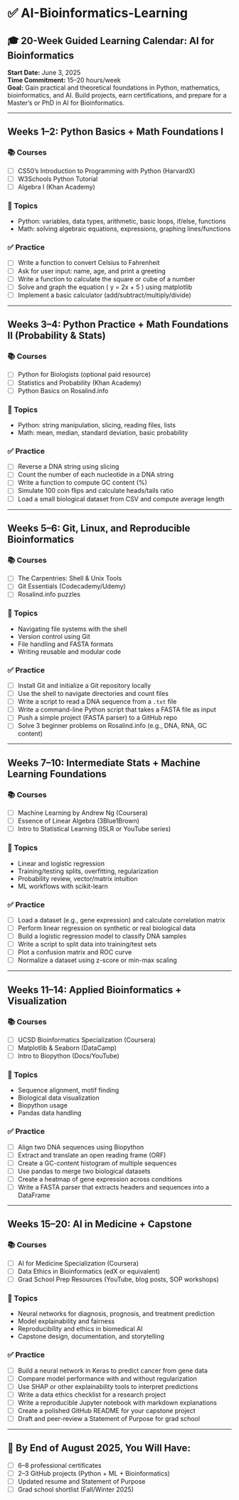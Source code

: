 # ✅ AI-Bioinformatics-Learning

## 🎓 20-Week Guided Learning Calendar: AI for Bioinformatics  
**Start Date:** June 3, 2025  
**Time Commitment:** 15–20 hours/week  
**Goal:** Gain practical and theoretical foundations in Python, mathematics, bioinformatics, and AI. Build projects, earn certifications, and prepare for a Master’s or PhD in AI for Bioinformatics.

---

## Weeks 1–2: Python Basics + Math Foundations I

### 📚 Courses
- [ ] CS50’s Introduction to Programming with Python (HarvardX)  
- [ ] W3Schools Python Tutorial  
- [ ] Algebra I (Khan Academy)

### 🔑 Topics
- Python: variables, data types, arithmetic, basic loops, if/else, functions  
- Math: solving algebraic equations, expressions, graphing lines/functions

### ✅ Practice
- [ ] Write a function to convert Celsius to Fahrenheit  
- [ ] Ask for user input: name, age, and print a greeting  
- [ ] Write a function to calculate the square or cube of a number  
- [ ] Solve and graph the equation \( y = 2x + 5 \) using matplotlib  
- [ ] Implement a basic calculator (add/subtract/multiply/divide)

---

## Weeks 3–4: Python Practice + Math Foundations II (Probability & Stats)

### 📚 Courses
- [ ] Python for Biologists (optional paid resource)  
- [ ] Statistics and Probability (Khan Academy)  
- [ ] Python Basics on Rosalind.info

### 🔑 Topics
- Python: string manipulation, slicing, reading files, lists  
- Math: mean, median, standard deviation, basic probability

### ✅ Practice
- [ ] Reverse a DNA string using slicing  
- [ ] Count the number of each nucleotide in a DNA string  
- [ ] Write a function to compute GC content (%)  
- [ ] Simulate 100 coin flips and calculate heads/tails ratio  
- [ ] Load a small biological dataset from CSV and compute average length

---

## Weeks 5–6: Git, Linux, and Reproducible Bioinformatics

### 📚 Courses
- [ ] The Carpentries: Shell & Unix Tools  
- [ ] Git Essentials (Codecademy/Udemy)  
- [ ] Rosalind.info puzzles

### 🔑 Topics
- Navigating file systems with the shell  
- Version control using Git  
- File handling and FASTA formats  
- Writing reusable and modular code

### ✅ Practice
- [ ] Install Git and initialize a Git repository locally  
- [ ] Use the shell to navigate directories and count files  
- [ ] Write a script to read a DNA sequence from a `.txt` file  
- [ ] Write a command-line Python script that takes a FASTA file as input  
- [ ] Push a simple project (FASTA parser) to a GitHub repo  
- [ ] Solve 3 beginner problems on Rosalind.info (e.g., DNA, RNA, GC content)

---

## Weeks 7–10: Intermediate Stats + Machine Learning Foundations

### 📚 Courses
- [ ] Machine Learning by Andrew Ng (Coursera)  
- [ ] Essence of Linear Algebra (3Blue1Brown)  
- [ ] Intro to Statistical Learning (ISLR or YouTube series)

### 🔑 Topics
- Linear and logistic regression  
- Training/testing splits, overfitting, regularization  
- Probability review, vector/matrix intuition  
- ML workflows with scikit-learn

### ✅ Practice
- [ ] Load a dataset (e.g., gene expression) and calculate correlation matrix  
- [ ] Perform linear regression on synthetic or real biological data  
- [ ] Build a logistic regression model to classify DNA samples  
- [ ] Write a script to split data into training/test sets  
- [ ] Plot a confusion matrix and ROC curve  
- [ ] Normalize a dataset using z-score or min-max scaling

---

## Weeks 11–14: Applied Bioinformatics + Visualization

### 📚 Courses
- [ ] UCSD Bioinformatics Specialization (Coursera)  
- [ ] Matplotlib & Seaborn (DataCamp)  
- [ ] Intro to Biopython (Docs/YouTube)

### 🔑 Topics
- Sequence alignment, motif finding  
- Biological data visualization  
- Biopython usage  
- Pandas data handling

### ✅ Practice
- [ ] Align two DNA sequences using Biopython  
- [ ] Extract and translate an open reading frame (ORF)  
- [ ] Create a GC-content histogram of multiple sequences  
- [ ] Use pandas to merge two biological datasets  
- [ ] Create a heatmap of gene expression across conditions  
- [ ] Write a FASTA parser that extracts headers and sequences into a DataFrame

---

## Weeks 15–20: AI in Medicine + Capstone

### 📚 Courses
- [ ] AI for Medicine Specialization (Coursera)  
- [ ] Data Ethics in Bioinformatics (edX or equivalent)  
- [ ] Grad School Prep Resources (YouTube, blog posts, SOP workshops)

### 🔑 Topics
- Neural networks for diagnosis, prognosis, and treatment prediction  
- Model explainability and fairness  
- Reproducibility and ethics in biomedical AI  
- Capstone design, documentation, and storytelling

### ✅ Practice
- [ ] Build a neural network in Keras to predict cancer from gene data  
- [ ] Compare model performance with and without regularization  
- [ ] Use SHAP or other explainability tools to interpret predictions  
- [ ] Write a data ethics checklist for a research project  
- [ ] Write a reproducible Jupyter notebook with markdown explanations  
- [ ] Create a polished GitHub README for your capstone project  
- [ ] Draft and peer-review a Statement of Purpose for grad school

---

## 🚀 By End of August 2025, You Will Have:

- [ ] 6–8 professional certificates  
- [ ] 2–3 GitHub projects (Python + ML + Bioinformatics)  
- [ ] Updated resume and Statement of Purpose  
- [ ] Grad school shortlist (Fall/Winter 2025)
